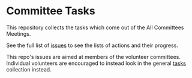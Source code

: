 # Committee Tasks

This repository collects the tasks which come out of the All Committees Meetings.

See the full list of [issues](https://github.com/srobo/committee-tasks/issues) to see the lists of actions and their progress.

This repo's issues are aimed at members of the volunteer committees.
Individual volunteers are encouraged to instead look in the general [tasks](https://github.com/srobo/tasks) collection instead.

